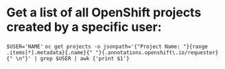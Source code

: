 # Get a list of all OpenShift projects created by a specific user: 

`$USER='NAME'`
`oc get projects -o jsonpath='{"Project Name: "}{range .items[*].metadata}{.name}{" "}{.annotations.openshift\.io/requester}{" \n"}' | grep $USER | awk {'print $1'}`
